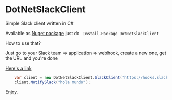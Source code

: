 # DotNetSlackClient
Simple Slack client written in C#

Available as [Nuget package](https://www.nuget.org/packages/DotNetSlackClient/) just do `` Install-Package DotNetSlackClient`` 

How to use that?

Just go to your Slack team => application => webhook, create a new one, get the URL and you're done

[Here's a link](https://api.slack.com/incoming-webhooks)

```csharp
    var client = new DotNetSlackClient.SlackClient("https://hooks.slack.com/services/T09EEEII/B00000K0T/AkARoLwrrwfPDIdwBTsUkP");
    client.NotifySlack("hola mundo");
``` 
Enjoy.
